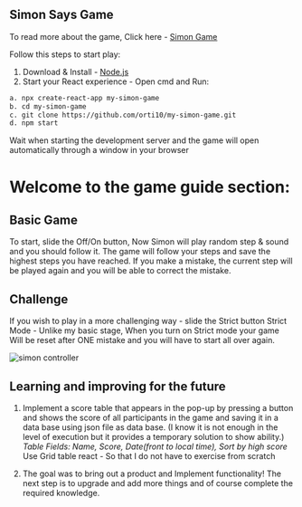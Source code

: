 ## Simon Says Game

To read more about the game, Click here - [Simon Game](https://en.wikipedia.org/wiki/Simon_(game))

Follow this steps to start play:
1. Download & Install - [Node.js](https://nodejs.org/en/download/) 
2. Start your React experience - Open cmd and Run:
```sh
a. npx create-react-app my-simon-game
b. cd my-simon-game
c. git clone https://github.com/orti10/my-simon-game.git
d. npm start
```
Wait when starting the development server and the game will open automatically through a window in your browser 


# Welcome to the game guide section:
## Basic Game
To start, slide the Off/On button, Now Simon will play random step & sound and you should follow it.
The game will follow your steps and save the highest steps you have reached.
If you make a mistake, the current step will be played again and you will be able to correct the mistake.

## Challenge
If you wish to play in a more challenging way - slide the Strict button
Strict Mode - Unlike my basic stage, When you turn on Strict mode your game Will be reset after ONE mistake
and you will have to start all over again.

![simon controller](https://user-images.githubusercontent.com/44768171/133905399-862a611f-f793-4609-b4b6-c1056805e559.png)

## Learning and improving for the future
1. Implement a score table that appears in the pop-up by pressing a button and shows the score of all participants in the game
and saving it in a data base using json file as data base. 
(I know it is not enough in the level of execution but it provides a temporary solution to show ability.)
*Table Fields: Name, Score, Date(front to local time), Sort by high score*
Use Grid table react - So that I do not have to exercise from scratch

2. The goal was to bring out a product and Implement functionality!
   The next step is to upgrade and add more things and of course complete the required knowledge.

